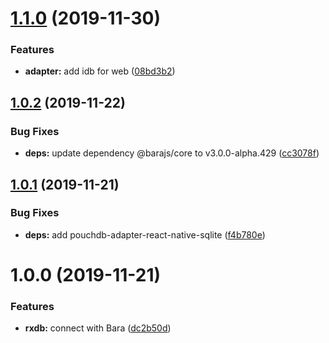 # [1.1.0](https://github.com/barajs/rxdb/compare/v1.0.2...v1.1.0) (2019-11-30)


### Features

* **adapter:** add idb for web ([08bd3b2](https://github.com/barajs/rxdb/commit/08bd3b25b6fbd825f26662f951774cf67e300014))

## [1.0.2](https://github.com/barajs/rxdb/compare/v1.0.1...v1.0.2) (2019-11-22)


### Bug Fixes

* **deps:** update dependency @barajs/core to v3.0.0-alpha.429 ([cc3078f](https://github.com/barajs/rxdb/commit/cc3078f4fcdf09dc2a3510cd7331840b126ccc5d))

## [1.0.1](https://github.com/barajs/rxdb/compare/v1.0.0...v1.0.1) (2019-11-21)


### Bug Fixes

* **deps:** add pouchdb-adapter-react-native-sqlite ([f4b780e](https://github.com/barajs/rxdb/commit/f4b780eae4acf8b1211aea96f250746df89cec52))

# 1.0.0 (2019-11-21)


### Features

* **rxdb:** connect with Bara ([dc2b50d](https://github.com/barajs/rxdb/commit/dc2b50da1c4f7564ccec2bd88a5da0fabd42bee6))
